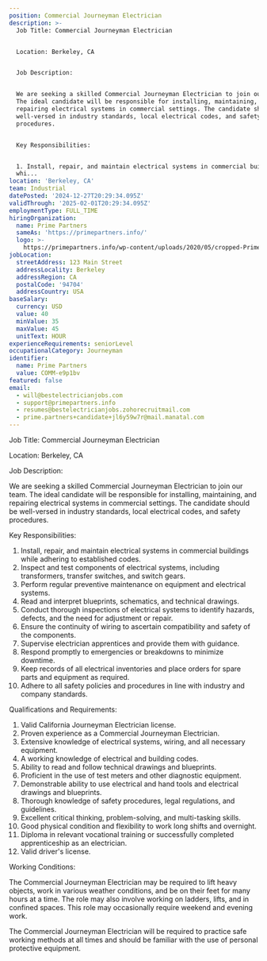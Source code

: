 ```yaml
---
position: Commercial Journeyman Electrician
description: >-
  Job Title: Commercial Journeyman Electrician


  Location: Berkeley, CA


  Job Description:


  We are seeking a skilled Commercial Journeyman Electrician to join our team.
  The ideal candidate will be responsible for installing, maintaining, and
  repairing electrical systems in commercial settings. The candidate should be
  well-versed in industry standards, local electrical codes, and safety
  procedures.


  Key Responsibilities:


  1. Install, repair, and maintain electrical systems in commercial buildings
  whi...
location: 'Berkeley, CA'
team: Industrial
datePosted: '2024-12-27T20:29:34.095Z'
validThrough: '2025-02-01T20:29:34.095Z'
employmentType: FULL_TIME
hiringOrganization:
  name: Prime Partners
  sameAs: 'https://primepartners.info/'
  logo: >-
    https://primepartners.info/wp-content/uploads/2020/05/cropped-Prime-Partners-Logo-NO-BG-1-1.png
jobLocation:
  streetAddress: 123 Main Street
  addressLocality: Berkeley
  addressRegion: CA
  postalCode: '94704'
  addressCountry: USA
baseSalary:
  currency: USD
  value: 40
  minValue: 35
  maxValue: 45
  unitText: HOUR
experienceRequirements: seniorLevel
occupationalCategory: Journeyman
identifier:
  name: Prime Partners
  value: COMM-e9p1bv
featured: false
email:
  - will@bestelectricianjobs.com
  - support@primepartners.info
  - resumes@bestelectricianjobs.zohorecruitmail.com
  - prime.partners+candidate+jl6y59w7r@mail.manatal.com
---
```




Job Title: Commercial Journeyman Electrician

Location: Berkeley, CA

Job Description:

We are seeking a skilled Commercial Journeyman Electrician to join our team. The ideal candidate will be responsible for installing, maintaining, and repairing electrical systems in commercial settings. The candidate should be well-versed in industry standards, local electrical codes, and safety procedures.

Key Responsibilities:

1. Install, repair, and maintain electrical systems in commercial buildings while adhering to established codes.
2. Inspect and test components of electrical systems, including transformers, transfer switches, and switch gears.
3. Perform regular preventive maintenance on equipment and electrical systems.
4. Read and interpret blueprints, schematics, and technical drawings.
5. Conduct thorough inspections of electrical systems to identify hazards, defects, and the need for adjustment or repair.
6. Ensure the continuity of wiring to ascertain compatibility and safety of the components.
7. Supervise electrician apprentices and provide them with guidance.
8. Respond promptly to emergencies or breakdowns to minimize downtime.
9. Keep records of all electrical inventories and place orders for spare parts and equipment as required.
10. Adhere to all safety policies and procedures in line with industry and company standards.

Qualifications and Requirements:

1. Valid California Journeyman Electrician license.
2. Proven experience as a Commercial Journeyman Electrician.
3. Extensive knowledge of electrical systems, wiring, and all necessary equipment.
4. A working knowledge of electrical and building codes.
5. Ability to read and follow technical drawings and blueprints.
6. Proficient in the use of test meters and other diagnostic equipment.
7. Demonstrable ability to use electrical and hand tools and electrical drawings and blueprints.
8. Thorough knowledge of safety procedures, legal regulations, and guidelines.
9. Excellent critical thinking, problem-solving, and multi-tasking skills.
10. Good physical condition and flexibility to work long shifts and overnight.
11. Diploma in relevant vocational training or successfully completed apprenticeship as an electrician.
12. Valid driver's license.

Working Conditions:

The Commercial Journeyman Electrician may be required to lift heavy objects, work in various weather conditions, and be on their feet for many hours at a time. The role may also involve working on ladders, lifts, and in confined spaces. This role may occasionally require weekend and evening work.

The Commercial Journeyman Electrician will be required to practice safe working methods at all times and should be familiar with the use of personal protective equipment.
